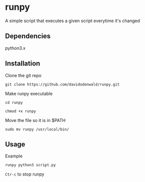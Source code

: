 # runpy

 A simple script that executes a given script everytime it's changed

## Dependencies

python3.x

## Installation

Clone the git repo
```
git clone https://github.com/davidodenwald/runpy.git
```

Make runpy executable
```
cd runpy

chmod +x runpy
```

Move the file so it is in $PATH
```
sudo mv runpy /usr/local/bin/
```

## Usage

Example
```
runpy python3 script.py
```

`Ctr-c` to stop runpy

